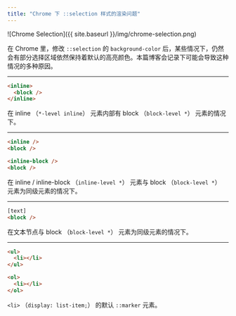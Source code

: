 ```yaml
---
title: "Chrome 下 ::selection 样式的渲染问题"
---
```


![Chrome Selection]({{ site.baseurl }}/img/chrome-selection.png)

在 Chrome 里，修改 `::selection` 的 `background-color` 后，某些情况下，仍然会有部分选择区域依然保持着默认的高亮颜色。本篇博客会记录下可能会导致这种情况的多种原因。

* * *

``` html
<inline>
  <block />
</inline>
```

在 inline （`*-level inline`） 元素内部有 block （`block-level *`） 元素的情况下。

* * *

``` html
<inline />
<block />

<inline-block />
<block />
```

在 inline / inline-block （`inline-level *`） 元素与 block （`block-level *`） 元素为同级元素的情况下。

* * *

``` html
[text]
<block />
```

在文本节点与 block （`block-level *`） 元素为同级元素的情况下。

* * *

``` html
<ul>
  <li></li>
</ul>

<ol>
  <li></li>
</ol>
```

`<li>` （`display: list-item;`） 的默认 `::marker` 元素。